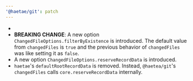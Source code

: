 ```yaml
---
'@haetae/git': patch
---
```


-
- **BREAKING CHANGE**: A new option `ChangedFileOptions.filterByExistence` is introduced. The default value from `changedFiles` is `true` and the previous behavior of `changedFiles` was like setting it as `false`.
- A new option `ChangedFileOptions.reserveRecordData` is introduced.
- `haetae`'s `defaultRootRecordData` is removed. Instead, `@haetea/git`'s `changedFiles` calls `core.reserveRecordData` internally.
